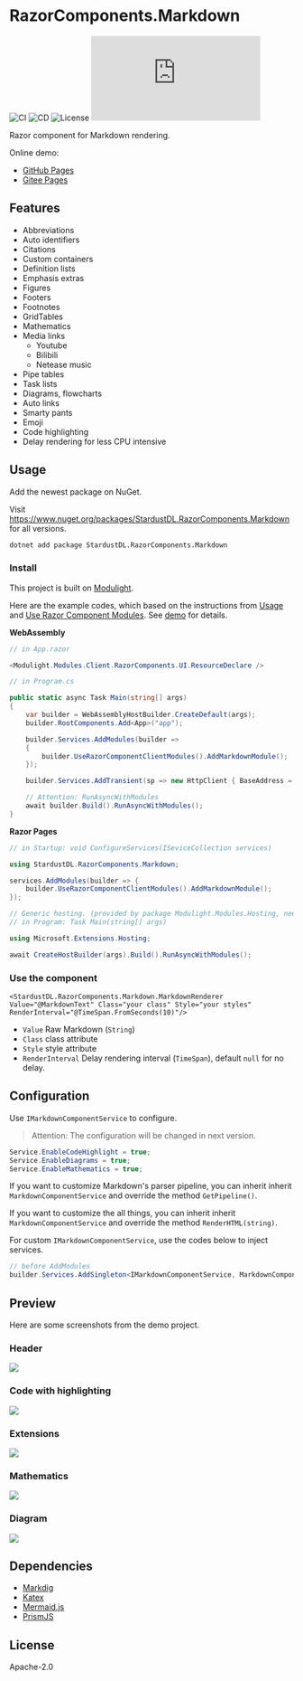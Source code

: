 # RazorComponents.Markdown

![CI](https://github.com/StardustDL/RazorComponents.Markdown/workflows/CI/badge.svg) ![CD](https://github.com/StardustDL/RazorComponents.Markdown/workflows/CD/badge.svg) ![License](https://img.shields.io/github/license/StardustDL/RazorComponents.Markdown.svg) [![downloads](https://img.shields.io/nuget/dt/StardustDL.RazorComponents.Markdown)](https://www.nuget.org/packages/StardustDL.RazorComponents.Markdown/)

Razor component for Markdown rendering.

Online demo:

- [GitHub Pages](https://acblog.github.io/posts/article)
- [Gitee Pages](https://acblog.gitee.io/posts/article)

## Features

- Abbreviations
- Auto identifiers
- Citations
- Custom containers
- Definition lists
- Emphasis extras
- Figures
- Footers
- Footnotes
- GridTables
- Mathematics
- Media links
  - Youtube
  - Bilibili
  - Netease music
- Pipe tables
- Task lists
- Diagrams, flowcharts
- Auto links
- Smarty pants
- Emoji
- Code highlighting
- Delay rendering for less CPU intensive

## Usage

Add the newest package on NuGet.

Visit https://www.nuget.org/packages/StardustDL.RazorComponents.Markdown for all versions.

```sh
dotnet add package StardustDL.RazorComponents.Markdown
```

### Install

This project is built on [Modulight](https://github.com/StardustDL/modulight).

Here are the example codes, which based on the instructions from [Usage](https://github.com/StardustDL/modulight#usage) and [Use Razor Component Modules](https://github.com/StardustDL/modulight#use-razor-component-modules). See [demo](./demo/HostBase/Client) for details.

**WebAssembly**

```cs
// in App.razor

<Modulight.Modules.Client.RazorComponents.UI.ResourceDeclare />

// in Program.cs

public static async Task Main(string[] args) 
{ 
    var builder = WebAssemblyHostBuilder.CreateDefault(args); 
    builder.RootComponents.Add<App>("app");

    builder.Services.AddModules(builder => 
    { 
        builder.UseRazorComponentClientModules().AddMarkdownModule(); 
    }); 

    builder.Services.AddTransient(sp => new HttpClient { BaseAddress = new Uri(builder.HostEnvironment.BaseAddress) }); 

    // Attention: RunAsyncWithModules
    await builder.Build().RunAsyncWithModules(); 
} 
```

**Razor Pages**

```cs
// in Startup: void ConfigureServices(ISeviceCollection services)

using StardustDL.RazorComponents.Markdown;

services.AddModules(builder => {
    builder.UseRazorComponentClientModules().AddMarkdownModule();
});

// Generic hosting. (provided by package Modulight.Modules.Hosting, need to add this package)
// in Program: Task Main(string[] args)

using Microsoft.Extensions.Hosting;

await CreateHostBuilder(args).Build().RunAsyncWithModules();
```

### Use the component

```razor
<StardustDL.RazorComponents.Markdown.MarkdownRenderer Value="@MarkdownText" Class="your class" Style="your styles" RenderInterval="@TimeSpan.FromSeconds(10)"/>
```

- `Value` Raw Markdown (`String`)
- `Class` class attribute
- `Style` style attribute
- `RenderInterval` Delay rendering interval (`TimeSpan`), default `null` for no delay.

## Configuration

Use `IMarkdownComponentService` to configure.

> Attention: The configuration will be changed in next version.

```csharp
Service.EnableCodeHighlight = true;
Service.EnableDiagrams = true;
Service.EnableMathematics = true;
```

If you want to customize Markdown's parser pipeline, you can inherit inherit `MarkdownComponentService` and override the method `GetPipeline()`.

If you want to customize the all things, you can inherit inherit `MarkdownComponentService` and override the method `RenderHTML(string)`.

For custom `IMarkdownComponentService`, use the codes below to inject services.

```cs
// before AddModules
builder.Services.AddSingleton<IMarkdownComponentService, MarkdownComponentService>();
```

## Preview

Here are some screenshots from the demo project.

### Header

![](docs/images/demo1.png)

### Code with highlighting

![](docs/images/demo2.png)

### Extensions

![](docs/images/demo3.png)

### Mathematics

![](docs/images/demo4.png)

### Diagram

![](docs/images/demo5.png)

## Dependencies

- [Markdig](https://github.com/lunet-io/markdig)
- [Katex](https://github.com/KaTeX/KaTeX)
- [Mermaid.js](https://github.com/mermaid-js/mermaid)
- [PrismJS](https://github.com/PrismJS/prism)

## License

Apache-2.0
